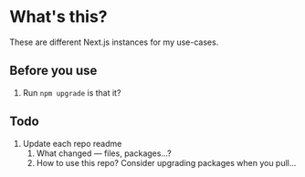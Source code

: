 # What's this?

These are different Next.js instances for my use-cases.

## Before you use

1. Run `npm upgrade` is that it?

## Todo

1. Update each repo readme
   1. What changed — files, packages...?
   2. How to use this repo? Consider upgrading packages when you pull...